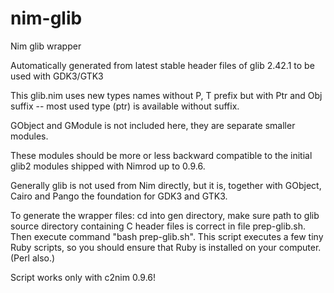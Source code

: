 nim-glib
========

Nim glib wrapper

Automatically generated from latest stable header files of glib 2.42.1
to  be used with GDK3/GTK3

This glib.nim uses new types names without P, T prefix but with
Ptr and Obj suffix -- most used type (ptr) is available without
suffix.

GObject and GModule is not included here, they are separate smaller
modules.

These modules should be more or less backward compatible to the initial
glib2 modules shipped with Nimrod up to 0.9.6.

Generally glib is not used from Nim directly, but it is, together with
GObject, Cairo and Pango the foundation for GDK3 and GTK3.

To generate the wrapper files: cd into gen directory, make sure path
to glib source directory containing C header files is correct in
file prep-glib.sh. Then execute command "bash prep-glib.sh".
This script executes a few tiny Ruby scripts, so you should ensure
that Ruby is installed on your computer. (Perl also.)

Script works only with c2nim 0.9.6!

